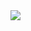 <picture>
  <source
    srcset="https://github-readme-stats.vercel.app/api?username=Sampaiodx&show_icons=true&theme=dark"
    media="(prefers-color-scheme: radical)"
  />
  <source
    srcset="https://github-readme-stats.vercel.app/api?username=Sampaiodx&show_icons=true"
    media="(prefers-color-scheme: radical), (prefers-color-scheme: tokyonight)"
  />
  <img src="https://github-readme-stats.vercel.app/api?username=Sampaiodx&show_icons=true" />
</picture>
